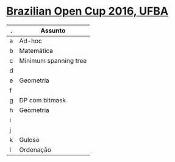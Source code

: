 [Brazilian Open Cup 2016, UFBA](http://codeforces.com/group/kZPk3ZTzR5/contest/101072)
================


 .  | Assunto
    --- | ---
a | Ad-hoc
b | Matemática
c | Minimum spanning tree
d |
e | Geometria
f |
g | DP com bitmask
h | Geometria
i |
j |
k | Guloso
l | Ordenação

